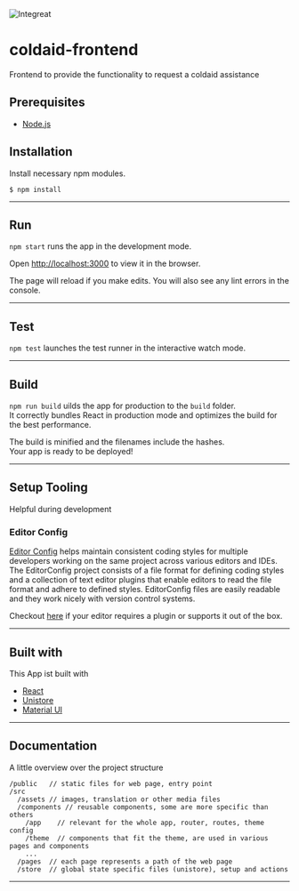 <img src="./src/assets/images/integreat-app-logo-without-text.png" title="Integreat" alt="Integreat">

# coldaid-frontend

Frontend to provide the functionality to request a coldaid assistance

## Prerequisites

- [Node.js](https://nodejs.org/)

## Installation

Install necessary npm modules.

```shell
$ npm install
```

---

## Run

`npm start` runs the app in the development mode.

Open [http://localhost:3000](http://localhost:3000) to view it in the browser.

The page will reload if you make edits.
You will also see any lint errors in the console.

---

## Test

`npm test` launches the test runner in the interactive watch mode.

---

## Build

`npm run build` uilds the app for production to the `build` folder.<br />
It correctly bundles React in production mode and optimizes the build for the best performance.

The build is minified and the filenames include the hashes.<br />
Your app is ready to be deployed!

---

## Setup Tooling

Helpful during development

### Editor Config

[Editor Config](https://editorconfig.org/) helps maintain consistent coding styles for multiple developers working on the same project across various editors and IDEs. The EditorConfig project consists of a file format for defining coding styles and a collection of text editor plugins that enable editors to read the file format and adhere to defined styles. EditorConfig files are easily readable and they work nicely with version control systems.

Checkout [here](https://editorconfig.org/#download) if your editor requires a plugin or supports it out of the box.

---

## Built with

This App ist built with

 - [React](https://reactjs.org/)
 - [Unistore](https://github.com/developit/unistore)
 - [Material UI](https://material-ui.com/)

---

## Documentation

A little overview over the project structure

```
/public   // static files for web page, entry point
/src
  /assets // images, translation or other media files
  /components // reusable components, some are more specific than others
    /app    // relevant for the whole app, router, routes, theme config
    /theme  // components that fit the theme, are used in various pages and components
    ...
  /pages  // each page represents a path of the web page
  /store  // global state specific files (unistore), setup and actions
```

---
